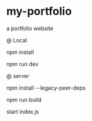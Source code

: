 # my-portfolio
a portfolio website


@ Local

npm install

npm run dev

@ server

npm install --legacy-peer-deps

npm run build

start index.js
